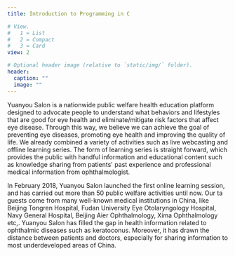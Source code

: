 ```yaml
---
title: Introduction to Programming in C

# View.
#   1 = List
#   2 = Compact
#   3 = Card
view: 2

# Optional header image (relative to `static/img/` folder).
header:
  caption: ""
  image: ""
---
```



Yuanyou Salon is a nationwide public welfare health education platform designed to advocate people to understand what behaviors and lifestyles that are good for eye health and eliminate/mitigate risk factors that affect eye disease. Through this way, we believe we can achieve the goal of preventing eye diseases, promoting eye health and improving the quality of life. We already combined a variety of activities such as live webcasting and offline learning series. The form of learning series is straight forward, which provides the public with handful information and educational content such as knowledge sharing from patients' past experience and professional medical information from ophthalmologist.
 
In February 2018, Yuanyou Salon launched the first online learning session, and has carried out more than 50 public welfare activities until now. Our ta guests come from many well-known medical institutions in China, like Beijing Tongren Hospital, Fudan University Eye Otolaryngology Hospital, Navy General Hospital, Beijing Aier Ophthalmology, Xima Ophthalmology etc,. Yuanyou Salon has filled the gap in health information related to ophthalmic diseases such as keratoconus. Moreover, it has drawn the distance between patients and doctors, especially for sharing information to most underdeveloped areas of China.
